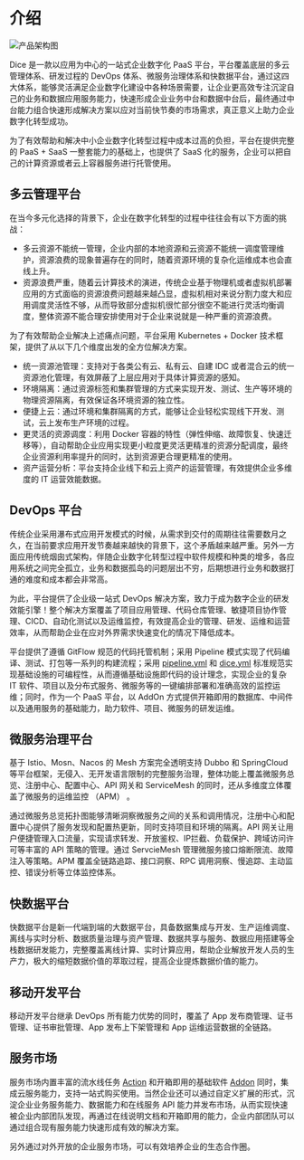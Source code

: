 # 介绍



![产品架构图](http://terminus-paas.oss-cn-hangzhou.aliyuncs.com/paas-doc/2020/06/09/c8c29a07-df8f-4134-bb51-18abb111bafc.png)

Dice 是一款以应用为中心的一站式企业数字化 PaaS 平台，平台覆盖底层的多云管理体系、研发过程的 DevOps 体系、微服务治理体系和快数据平台，通过这四大体系，能够灵活满足企业数字化建设中各种场景需要，让企业更高效专注沉淀自己的业务和数据应用服务能力，快速形成企业业务中台和数据中台后，最终通过中台能力组合快速形成解决方案以应对当前快节奏的市场需求，真正意义上助力企业数字化转型成功。

为了有效帮助和解决中小企业数字化转型过程中成本过高的负担，平台在提供完整的 PaaS + SaaS 一整套能力的基础上，也提供了 SaaS 化的服务，企业可以把自己的计算资源或者云上容器服务进行托管使用。

## 多云管理平台

在当今多元化选择的背景下，企业在数字化转型的过程中往往会有以下方面的挑战：

* 多云资源不能统一管理，企业内部的本地资源和云资源不能统一调度管理维护，资源浪费的现象普遍存在的同时，随着资源环境的复杂化运维成本也会直线上升。
* 资源浪费严重，随着云计算技术的演进，传统企业基于物理机或者虚拟机部署应用的方式面临的资源浪费问题越来越凸显，虚拟机相对来说分割力度大和应用调度灵活性不够，从而导致部分虚拟机很忙部分很空不能进行灵活均衡调度，整体资源不能合理安排使用对于企业来说就是一种严重的资源浪费。

为了有效帮助企业解决上述痛点问题，平台采用 Kubernetes + Docker 技术框架，提供了从以下几个维度出发的全方位解决方案。

* 统一资源池管理：支持对于各类公有云、私有云、自建 IDC 或者混合云的统一资源池化管理，有效屏蔽了上层应用对于具体计算资源的感知。
* 环境隔离：通过资源标签和集群管理的方式来实现开发、测试、生产等环境的物理资源隔离，有效保证各环境资源的独立性。
* 便捷上云：通过环境和集群隔离的方式，能够让企业轻松实现线下开发、测试，云上发布生产环境的过程。
* 更灵活的资源调度：利用 Docker 容器的特性（弹性伸缩、故障恢复、快速迁移等），自动帮助企业应用实现更小粒度更灵活更精准的资源分配调度，最终企业资源利用率提升的同时，达到资源更合理更精准的使用。
* 资产运营分析：平台支持企业线下和云上资产的运营管理，有效提供企业多维度的 IT 运营效能数据。

## DevOps 平台

传统企业采用瀑布式应用开发模式的时候，从需求到交付的周期往往需要数月之久，在当前要求应用开发节奏越来越快的背景下，这个矛盾越来越严重。另外一方面应用传统烟囱式架构，伴随企业数字化转型过程中软件规模和种类的增多，各应用系统之间完全孤立，业务和数据孤岛的问题层出不穷，后期想进行业务和数据打通的难度和成本都会非常高。

为此，平台提供了企业级一站式 DevOps 解决方案，致力于成为数字企业的研发效能引擎！整个解决方案覆盖了项目应用管理、代码仓库管理、敏捷项目协作管理、CICD、自动化测试以及运维监控，有效提高企业的管理、研发、运维和运营效率，从而帮助企业在应对外界需求快速变化的情况下降低成本。

平台提供了遵循 GitFlow 规范的代码托管机制；采用 Pipeline 模式实现了代码编译、测试、打包等一系列的构建流程；采用 [pipeline.yml](/manual/deploy/pipeline.html#pipeline-yml-规范) 和 [dice.yml](/manual/deploy/dice-yml.html#概述) 标准规范实现基础设施的可编程性，从而遵循基础设施即代码的设计理念，实现企业的复杂 IT 软件、项目以及分布式服务、微服务等的一键编排部署和准确高效的监控运维；同时，作为一个 PaaS 平台，以 AddOn 方式提供开箱即用的数据库、中间件以及通用服务的基础能力，助力软件、项目、微服务的研发运维。

## 微服务治理平台

基于 Istio、Mosn、Nacos 的 Mesh 方案完全透明支持 Dubbo 和 SpringCloud 等平台框架，无侵入、无开发语言限制的完整服务治理，整体功能上覆盖微服务总览、注册中心、配置中心、API 网关和 ServiceMesh 的同时，还从多维度立体覆盖了微服务的运维监控 （APM） 。

通过微服务总览拓扑图能够清晰洞察微服务之间的关系和调用情况，注册中心和配置中心提供了服务发现和配置热更新，同时支持项目和环境的隔离。API 网关让用户便捷管理入口流量，实现请求转发、开放鉴权、IP拦截、负载保护、跨域访问许可等丰富的 API 策略的管理。通过 ServcieMesh 管理微服务接口熔断限流、故障注入等策略。APM 覆盖全链路追踪、接口洞察、RPC 调用洞察、慢追踪、主动监控、错误分析等立体监控体系。

## 快数据平台

快数据平台是新一代端到端的大数据平台，具备数据集成与开发、生产运维调度、离线与实时分析、数据质量治理与资产管理、数据共享与服务、数据应用搭建等全栈数据研发能力，完整覆盖离线计算、实时计算应用，帮助企业解放开发人员的生产力，极大的缩短数据价值的萃取过程，提高企业提炼数据价值的能力。

## 移动开发平台

移动开发平台继承 DevOps 所有能力优势的同时，覆盖了 App 发布商管理、证书管理、证书审批管理、App 发布上下架管理和 App 运维运营数据的全链路。

## 服务市场

服务市场内置丰富的流水线任务 [Action](/manual/deploy/pipeline.html#action) 和开箱即用的基础软件 [Addon](/manual/addons/) 同时，集成云服务能力，支持一站式购买使用。当然企业还可以通过自定义扩展的形式，沉淀企业业务服务能力、数据能力和在线服务 API 能力并发布市场，从而实现快速被企业内部团队发现，再通过在线说明文档和开箱即用的能力，企业内部团队可以通过组合现有服务能力快速形成有效的解决方案。

另外通过对外开放的企业服务市场，可以有效培养企业的生态合作圈。
